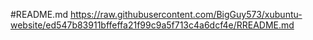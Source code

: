 #README.md
https://raw.githubusercontent.com/BigGuy573/xubuntu-website/ed547b83911bffeffa21f99c9a5f713c4a6dcf4e/RREADME.md
